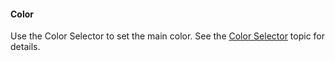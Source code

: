 #### Color
Use the Color Selector to set the main color.  See the [Color Selector](select-color.html) topic for details.
